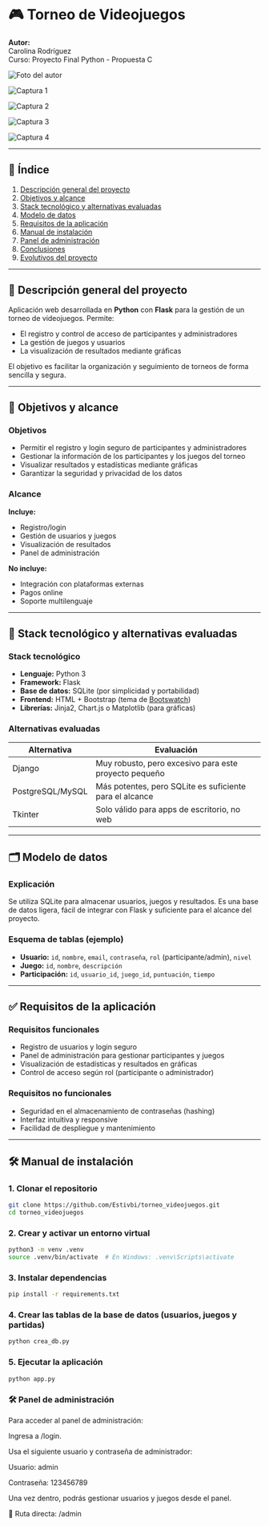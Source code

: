 # 🎮 Torneo de Videojuegos

**Autor:**  
Carolina Rodríguez  
Curso: Proyecto Final Python - Propuesta C

![Foto del autor](coloca_aquí_tu_foto.jpg) <!-- Puedes cambiar por un link externo si lo subes a GitHub -->

![Captura 1](https://github.com/user-attachments/assets/a235c546-d5a2-404f-b5d5-665aa9acc569)

![Captura 2](https://github.com/user-attachments/assets/c0a0ab9d-1c84-4a53-bdb4-164322811b71)

![Captura 3](https://github.com/user-attachments/assets/dfc0d552-fbd7-4f27-9842-f8f6018c864d)

![Captura 4](https://github.com/user-attachments/assets/7afe58c9-57bf-4308-92ac-f62e5bc98c48)

---

## 📑 Índice

1. [Descripción general del proyecto](#descripción-general-del-proyecto)  
2. [Objetivos y alcance](#objetivos-y-alcance)  
3. [Stack tecnológico y alternativas evaluadas](#stack-tecnológico-y-alternativas-evaluadas)  
4. [Modelo de datos](#modelo-de-datos)  
5. [Requisitos de la aplicación](#requisitos-de-la-aplicación)  
6. [Manual de instalación](#manual-de-instalación)  
7. [Panel de administración](#panel-de-administración)  
8. [Conclusiones](#conclusiones)  
9. [Evolutivos del proyecto](#evolutivos-del-proyecto)  

---

## 🧾 Descripción general del proyecto

Aplicación web desarrollada en **Python** con **Flask** para la gestión de un torneo de videojuegos. Permite:

- El registro y control de acceso de participantes y administradores  
- La gestión de juegos y usuarios  
- La visualización de resultados mediante gráficas  

El objetivo es facilitar la organización y seguimiento de torneos de forma sencilla y segura.

---

## 🎯 Objetivos y alcance

### Objetivos

- Permitir el registro y login seguro de participantes y administradores  
- Gestionar la información de los participantes y los juegos del torneo  
- Visualizar resultados y estadísticas mediante gráficas  
- Garantizar la seguridad y privacidad de los datos  

### Alcance

**Incluye:**  
- Registro/login  
- Gestión de usuarios y juegos  
- Visualización de resultados  
- Panel de administración

**No incluye:**  
- Integración con plataformas externas  
- Pagos online  
- Soporte multilenguaje  

---

## 🧰 Stack tecnológico y alternativas evaluadas

### Stack tecnológico

- **Lenguaje:** Python 3  
- **Framework:** Flask  
- **Base de datos:** SQLite (por simplicidad y portabilidad)  
- **Frontend:** HTML + Bootstrap (tema de [Bootswatch](https://bootswatch.com))  
- **Librerías:** Jinja2, Chart.js o Matplotlib (para gráficas)  

### Alternativas evaluadas

| Alternativa       | Evaluación |
|-------------------|------------|
| Django            | Muy robusto, pero excesivo para este proyecto pequeño |
| PostgreSQL/MySQL  | Más potentes, pero SQLite es suficiente para el alcance |
| Tkinter           | Solo válido para apps de escritorio, no web |

---

## 🗂 Modelo de datos

### Explicación

Se utiliza SQLite para almacenar usuarios, juegos y resultados. Es una base de datos ligera, fácil de integrar con Flask y suficiente para el alcance del proyecto.

### Esquema de tablas (ejemplo)

- **Usuario:** `id`, `nombre`, `email`, `contraseña`, `rol` (participante/admin), `nivel`  
- **Juego:** `id`, `nombre`, `descripción`  
- **Participación:** `id`, `usuario_id`, `juego_id`, `puntuación`, `tiempo`

<!-- Puedes insertar aquí un diagrama visual generado con diagrams.net -->

---

## ✅ Requisitos de la aplicación

### Requisitos funcionales

- Registro de usuarios y login seguro  
- Panel de administración para gestionar participantes y juegos  
- Visualización de estadísticas y resultados en gráficas  
- Control de acceso según rol (participante o administrador)

### Requisitos no funcionales

- Seguridad en el almacenamiento de contraseñas (hashing)  
- Interfaz intuitiva y responsive  
- Facilidad de despliegue y mantenimiento

<!-- Puedes incluir aquí capturas de pantalla de las páginas principales -->

---

## 🛠 Manual de instalación

### 1. Clonar el repositorio

```bash
git clone https://github.com/Estivbi/torneo_videojuegos.git
cd torneo_videojuegos
```
### 2. Crear y activar un entorno virtual

```bash
python3 -m venv .venv
source .venv/bin/activate  # En Windows: .venv\Scripts\activate
```

### 3. Instalar dependencias

```bash
pip install -r requirements.txt
```

### 4. Crear las tablas de la base de datos (usuarios, juegos y partidas)

```bash
python crea_db.py
``` 

### 5. Ejecutar la aplicación

```bash
python app.py
``` 
### 🛠️ Panel de administración
Para acceder al panel de administración:

Ingresa a /login.

Usa el siguiente usuario y contraseña de administrador:

Usuario: admin

Contraseña: 123456789

Una vez dentro, podrás gestionar usuarios y juegos desde el panel.

🔗 Ruta directa: /admin